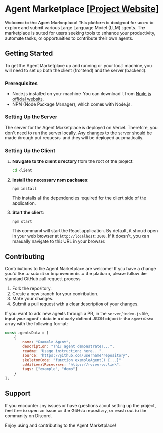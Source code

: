 # Agent Marketplace [[Project Website](https://www.llm-agents.info/)]



Welcome to the Agent Marketplace! This platform is designed for users to explore and submit various Large Language Model (LLM) agents. The marketplace is suited for users seeking tools to enhance your productivity, automate tasks, or opportunities to contribute their own agents.

## Getting Started

To get the Agent Marketplace up and running on your local machine, you will need to set up both the client (frontend) and the server (backend).

### Prerequisites

- Node.js installed on your machine. You can download it from [Node.js official website](https://nodejs.org/).
- NPM (Node Package Manager), which comes with Node.js.

### Setting Up the Server

The server for the Agent Marketplace is deployed on Vercel. Therefore, you don't need to run the server locally. Any changes to the server should be made through pull requests, and they will be deployed automatically.


### Setting Up the Client

1. **Navigate to the client directory** from the root of the project:
    ```bash
    cd client
    ```

2. **Install the necessary npm packages**:
    ```bash
    npm install
    ```
    This installs all the dependencies required for the client side of the application.

3. **Start the client**:
    ```bash
    npm start
    ```
    This command will start the React application. By default, it should open in your web browser at `http://localhost:3000`. If it doesn't, you can manually navigate to this URL in your browser.

## Contributing

Contributions to the Agent Marketplace are welcome! If you have a change you'd like to submit or improvements to the platform, please follow the standard GitHub pull request process:

1. Fork the repository.
2. Create a new branch for your contribution.
3. Make your changes.
4. Submit a pull request with a clear description of your changes.

If you want to add new agents through a PR, in the `server/index.js` file, input your agent's data in a clearly defined JSON object in the `agentsData` array with the following format:

```javascript
const agentsData = [
    {
        name: "Example Agent",
        description: "This agent demonstrates...",
        readme: "Usage instructions here...",
        source: "https://github.com/username/repository",
        skeletonCode: "function exampleAgent() {...}",
        additionalResources: "https://resource.link",
        tags: ["example", "demo"]
    }
];
```

## Support

If you encounter any issues or have questions about setting up the project, feel free to open an issue on the GitHub repository, or reach out to the community on Discord.

Enjoy using and contributing to the Agent Marketplace!
